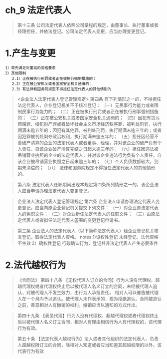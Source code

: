 # ch_9  法定代表人

> 第十三条 公司法定代表人依照公司章程的规定，由董事长、执行董事或者经理担任，并依法登记。公司法定代表人变更，应当办理变更登记。

# 1.产生与变更
    1）首先满足对董高的资格要求
    2）其他限制
       2.1）正在被执行刑罚或者正在被执行强制措施的；
       2.2）正在被公安机关或者国家安全机关通缉的；
       2.3）有法律和国务院规定不得担任法定代表人的其他情形的

> <企业法人法定代表人登记管理规定>
> 第四条 有下列情形之一的，不得担任法定代表人，企业登记机关不予核准登记：
（一）无民事行为能力或者限制民事行为能力的；
（二）正在被执行刑罚或者正在被执行刑事强制措施的；
（三）正在被公安机关或者国家安全机关通缉的；
（四）因犯有贪污贿赂罪、侵犯财产罪或者破坏社会主义市场经济秩序罪，被判处刑罚，执行期满未逾五年的；因犯有其他罪，被判处刑罚，执行期满未逾三年的；或者因犯罪被判处剥夺政治权利，执行期满未逾五年的；
（五）担任因经营不善破产清算的企业的法定代表人或者董事、经理，并对该企业的破产负有个人责任，自该企业破产清算完结之日起未逾三年的；
（六）担任因违法被吊销营业执照的企业的法定代表人，并对该企业违法行为负有个人责任，自该企业被吊销营业执照之日起未逾三年的；
（七）个人负债数额较大，到期未清偿的；
（八） 法律和国务院规定不得担任法定代表人的其他情形的。

> 第八条 法定代表人任职期间出现本规定第四条所列情形之一的，该企业法人应当申请办理法定代表人变更登记。

> 企业法人法定代表人登记管理规定
> 第六条 企业法人申请办理法定代表人变更登记，应当向原企业登记机关提交下列文件：
（一）对企业原法定代表人的免职文件；
（二）对企业新任法定代表人的任职文件；
（三）由原法定代表人或者拟任法定代表人签署的变更登记申请书。

> 第三条 企业法人的法定代表人（以下简称法定代表人）经企业登记机关核准登记，取得法定代表人资格。
    notes:1)设权性登记
            未经登记，法代资格不生效
          2）确权性登记
            行政确认行为，登记并非法定代表人产生必要条件

# 2.法代越权行为
> 《合同法》
> 第四十八条 【无权代理人订立的合同】行为人没有代理权、超越代理权或者代理权终止后以被代理人名义订立的合同，未经被代理人追认，对被代理人不发生效力，由行为人承担责任。 
相对人可以催告被代理人在一个月内予以追认。被代理人未作表示的，视为拒绝追认。合同被追认之前，善意相对人有撤销的权利。撤销应当以通知的方式作出。 

> 第四十九条 【表见代理】行为人没有代理权、超越代理权或者代理权终止后以被代理人名义订立合同，相对人有理由相信行为人有代理权的，该代理行为有效。 

> 第五十条 【法定代表人越权行为】法人或者其他组织的法定代表人、负责人超越权限订立的合同，除相对人知道或者应当知道其超越权限的以外，该代表行为有效








